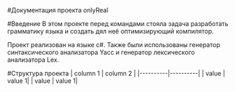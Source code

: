 #Документация проекта onlyReal

#Введение
В этом проекте перед командами стояла задача разработать грамматику языка и создать дял неё оптимизирующий компилятор.

Проект реализован на языке с#. Также были использованы генератор синтаксического анализатора Yacc и генератор лексического анализатора Lex.

#Структура проекта
| column 1 | column 2 |
|----------|----------|
| value    |  value 1|
| value    |  value 1|
